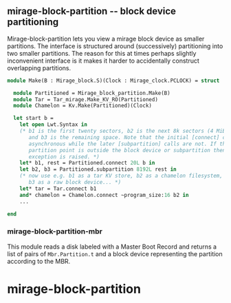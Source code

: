 ## mirage-block-partition -- block device partitioning

Mirage-block-partition lets you view a mirage block device as smaller partitions.
The interface is structured around (successively) partitioning into two smaller partitions.
The reason for this at times perhaps slightly inconvenient interface is it makes it harder to accidentally construct overlapping partitions.

```OCaml
module Make(B : Mirage_block.S)(Clock : Mirage_clock.PCLOCK) = struct

  module Partitioned = Mirage_block_partition.Make(B)
  module Tar = Tar_mirage.Make_KV_RO(Partitioned)
  module Chamelon = Kv.Make(Partitioned)(Clock)

  let start b =
    let open Lwt.Syntax in
    (* b1 is the first twenty sectors, b2 is the next 8k sectors (4 MiB),
       and b3 is the remaining space. Note that the initial [connect] call is
       asynchronous while the later [subpartition] calls are not. If the
       partition point is outside the block device or subpartition then an
       exception is raised. *)
    let* b1, rest = Partitioned.connect 20L b in
    let b2, b3 = Partitioned.subpartition 8192L rest in
    (* now use e.g. b1 as a tar KV store, b2 as a chamelon filesystem,
       b3 as a raw block device... *)
    let* tar = Tar.connect b1
    and* chamelon = Chamelon.connect ~program_size:16 b2 in
    ...

end
```

### mirage-block-partition-mbr

This module reads a disk labeled with a Master Boot Record and returns a list of pairs of `Mbr.Partition.t` and a block device representing the partition according to the MBR.
# mirage-block-partition
